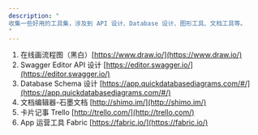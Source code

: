 ```yaml
---
description: "
收集一些好用的工具集，涉及到 API 设计、Database 设计、图形工具、文档工具等。
"
---
```



1. 在线画流程图（黑白）[https://www.draw.io/](https://www.draw.io/)
2. Swagger Editor API 设计 [https://editor.swagger.io/](https://editor.swagger.io/)
3. Database Schema 设计 [https://app.quickdatabasediagrams.com/#/](https://app.quickdatabasediagrams.com/#/)
4. 文档编辑器-石墨文档 [http://shimo.im/](http://shimo.im/)
5. 卡片记事 Trello [http://trello.com/](http://trello.com/)
6. App 运营工具 Fabric [https://fabric.io/](https://fabric.io/)
